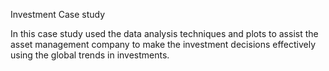 Investment Case study 

In this case study used the data analysis techniques and plots to assist the asset management company to make the 
investment decisions effectively using the global trends in investments.

